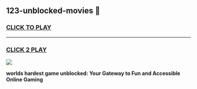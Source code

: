 
## 123-unblocked-movies 👋
<h3>
<a href="https://premium.freeplayer.one?title=123-unblocked-movies&ref=14F">CLICK TO PLAY</a></h3>
<hr>

<h3>
<a href="https://premium.freeplayer.one?title=123-unblocked-movies&ref=14F">CLICK 2 PLAY</a>
  
</h3>

<a href="https://premium.freeplayer.one?title=123-unblocked-movies&ref=12F/"><img src="https://clearcache.store/games.png"></a>


**worlds hardest game unblocked: Your Gateway to Fun and Accessible Online Gaming**
